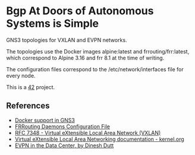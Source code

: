 # Bgp At Doors of Autonomous Systems is Simple

GNS3 topologies for VXLAN and EVPN networks. 

The topologies use the Docker images alpine:latest and frrouting/frr:latest, which correspond to Alpine 3.16 and frr 8.1 at the time of writing. 

The configuration files correspond to the /etc/network/interfaces file for every node. 

This is a [42](https://42.fr/en/homepage/) project.

## References

- [Docker support in GNS3](https://docs.gns3.com/docs/emulators/docker-support-in-gns3)
- [FRRouting Daemons Configuration File](http://docs.frrouting.org/en/latest/setup.html#daemons-configuration-file)
- [RFC 7348 - Virtual eXtensible Local Area Network (VXLAN)](https://www.rfc-editor.org/rfc/rfc7348.html)
- [Virtual eXtensible Local Area Networking documentation - kernel.org](https://docs.kernel.org/networking/vxlan.html)
- [EVPN in the Data Center, by Dinesh Dutt](https://resource.nvidia.com/en-us-evpn-datacenter/evpn-datacenter)
